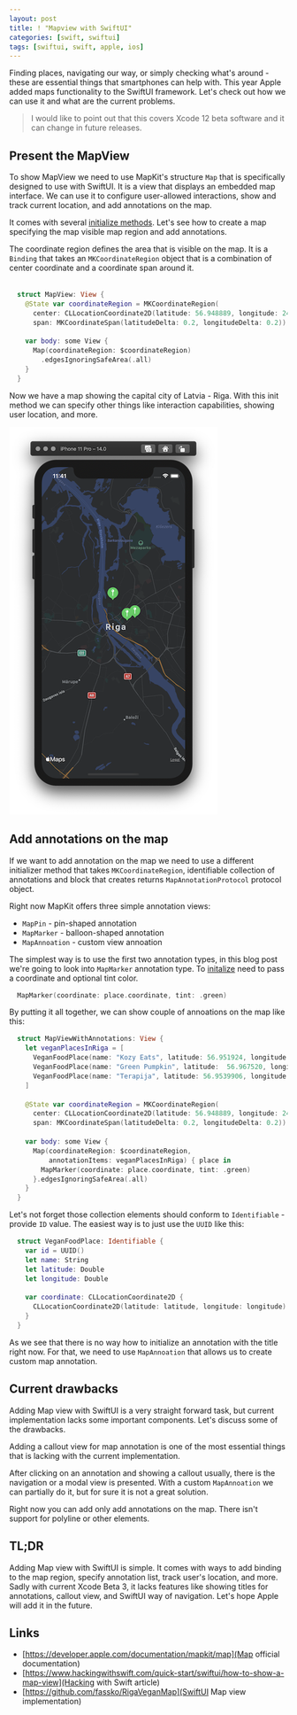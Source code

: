 ```yaml
---
layout: post
title: ! "Mapview with SwiftUI"
categories: [swift, swiftui]
tags: [swiftui, swift, apple, ios]
---
```


Finding places, navigating our way, or simply checking what's around - these are essential things that smartphones can help with. This year Apple added maps functionality to the SwiftUI framework. Let's check out how we can use it and what are the current problems.

> I would like to point out that this covers Xcode 12 beta software and it can change in future releases.

<!--more-->

## Present the MapView

To show MapView we need to use MapKit's structure `Map` that is specifically designed to use with SwiftUI. It is a view that displays an embedded map interface. We can use it to configure user-allowed interactions, show and track current location, and add annotations on the map.

It comes with several [initialize methods](https://developer.apple.com/documentation/mapkit/map). Let's see how to create a map specifying the map visible map region and add annotations.

The coordinate region defines the area that is visible on the map. It is a `Binding` that takes an `MKCoordinateRegion` object that is a combination of center coordinate and a coordinate span around it.

```swift

  struct MapView: View {
    @State var coordinateRegion = MKCoordinateRegion(
      center: CLLocationCoordinate2D(latitude: 56.948889, longitude: 24.106389),
      span: MKCoordinateSpan(latitudeDelta: 0.2, longitudeDelta: 0.2))
    
    var body: some View {
      Map(coordinateRegion: $coordinateRegion)
        .edgesIgnoringSafeArea(.all)
    }
  }

```

Now we have a map showing the capital city of Latvia - Riga. With this init method we can specify other things like interaction capabilities, showing user location, and more.

![SwiftUI Map view](/assets/img/swiftui-map/mapview.png)

## Add annotations on the map

If we want to add annotation on the map we need to use a different initializer method that takes `MKCoordinateRegion`, identifiable collection of annotations and block that creates returns `MapAnnotationProtocol` protocol object.

Right now MapKit offers three simple annotation views:

* `MapPin` - pin-shaped annotation
* `MapMarker` - balloon-shaped annotation
* `MapAnnoation` - custom view annoation

The simplest way is to use the first two annotation types, in this blog post we're going to look into `MapMarker` annotation type. To [initalize](https://developer.apple.com/documentation/mapkit/mapmarker/3601335-init) need to pass a coordinate and optional tint color.

```swift
  MapMarker(coordinate: place.coordinate, tint: .green)
```

By putting it all together, we can show couple of annoations on the map like this:

```swift
  struct MapViewWithAnnotations: View {
    let veganPlacesInRiga = [
      VeganFoodPlace(name: "Kozy Eats", latitude: 56.951924, longitude: 24.125584),
      VeganFoodPlace(name: "Green Pumpkin", latitude:  56.967520, longitude: 24.105760),
      VeganFoodPlace(name: "Terapija", latitude: 56.9539906, longitude: 24.13649290000000)
    ]
    
    @State var coordinateRegion = MKCoordinateRegion(
      center: CLLocationCoordinate2D(latitude: 56.948889, longitude: 24.106389),
      span: MKCoordinateSpan(latitudeDelta: 0.2, longitudeDelta: 0.2))
    
    var body: some View {
      Map(coordinateRegion: $coordinateRegion,
          annotationItems: veganPlacesInRiga) { place in
        MapMarker(coordinate: place.coordinate, tint: .green)
      }.edgesIgnoringSafeArea(.all)
    }
  }
```

Let's not forget those collection elements should conform to `Identifiable` - provide `ID` value. The easiest way is to just use the `UUID` like this:

```swift
  struct VeganFoodPlace: Identifiable {
    var id = UUID()
    let name: String
    let latitude: Double
    let longitude: Double
    
    var coordinate: CLLocationCoordinate2D {
      CLLocationCoordinate2D(latitude: latitude, longitude: longitude)
    }
  }
```

As we see that there is no way how to initialize an annotation with the title right now. For that, we need to use `MapAnnoation` that allows us to create custom map annotation.

## Current drawbacks

Adding Map view with SwiftUI is a very straight forward task, but current implementation lacks some important components. Let's discuss some of the drawbacks.

Adding a callout view for map annotation is one of the most essential things that is lacking with the current implementation.

After clicking on an annotation and showing a callout usually, there is the navigation or a modal view is presented. With a custom `MapAnnoation` we can partially do it, but for sure it is not a great solution.

Right now you can add only add annotations on the map. There isn't support for polyline or other elements.
  
## TL;DR

Adding Map view with SwiftUI is simple. It comes with ways to add binding to the map region, specify annotation list, track user's location, and more. Sadly with current Xcode Beta 3, it lacks features like showing titles for annotations, callout view, and SwiftUI way of navigation. Let's hope Apple will add it in the future.

## Links

* [https://developer.apple.com/documentation/mapkit/map](Map official documentation)
* [https://www.hackingwithswift.com/quick-start/swiftui/how-to-show-a-map-view](Hacking with Swift article)
* [https://github.com/fassko/RigaVeganMap](SwiftUI Map view implementation)

